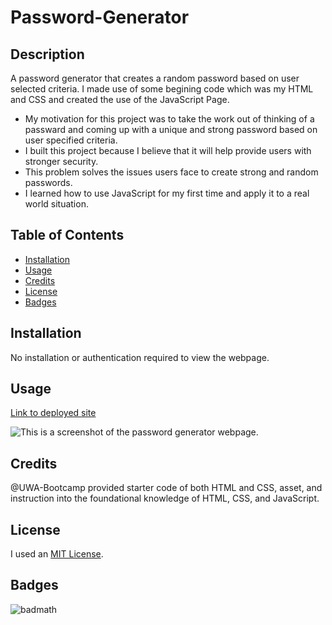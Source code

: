 # Password-Generator


## Description

A password generator that creates a random password based on user selected criteria. I made use of some begining code which was my HTML and CSS and created the use of the JavaScript Page. 

- My motivation for this project was to take the work out of thinking of a passward and coming up with a unique and strong password based on user specified criteria.
- I built this project because I believe that it will help provide users with stronger security.
- This problem solves the issues users face to create strong and random passwords. 
- I learned how to use JavaScript for my first time and apply it to a real world situation. 

## Table of Contents

- [Installation](#installation)
- [Usage](#usage)
- [Credits](#credits)
- [License](#license)
- [Badges](#badges)


## Installation

No installation or authentication required to view the webpage. 

## Usage

[Link to deployed site](https://www.github.com)

![This is a screenshot of the password generator webpage.](assets/images/horiseon-screenshot-1.jpg)


## Credits

@UWA-Bootcamp provided starter code of both HTML and CSS, asset, and instruction into the foundational knowledge of HTML, CSS, and JavaScript. 


## License

I used an [MIT License](LICENSE).

## Badges

![badmath](https://img.shields.io/github/languages/top/lernantino/badmath)







